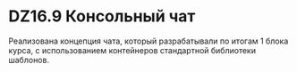 # DZ16.9 Консольный чат

Реализована концепция чата, который разрабатывали по итогам 1 блока курса, с использованием контейнеров стандартной библиотеки шаблонов.
